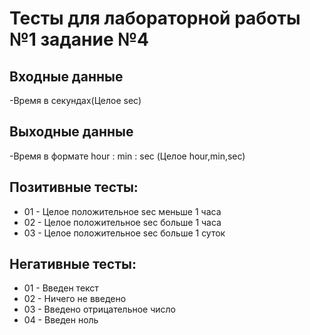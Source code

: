 # Тесты для лабораторной работы №1 задание №4

## Входные данные
-Время в секундах(Целое sec)

## Выходные данные
-Время в формате hour : min : sec (Целое hour,min,sec)

## Позитивные тесты:
- 01 - Целое положительное sec меньше 1 часа
- 02 - Целое положительное sec больше 1 часа
- 03 - Целое положительное sec больше 1 суток


## Негативные тесты:
- 01 - Введен текст
- 02 - Ничего не введено
- 03 - Введено отрицательное число
- 04 - Введен ноль